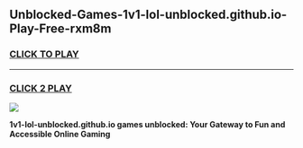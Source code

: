 
## Unblocked-Games-1v1-lol-unblocked.github.io-Play-Free-rxm8m
<h3>
<a href="https://premium76.site?title=1v1-lol-unblocked.github.io&ref=18A1">CLICK TO PLAY</a></h3>
<hr>

<h3>
<a href="https://premium76.site?title=1v1-lol-unblocked.github.io&ref=18A1">CLICK 2 PLAY</a>
  
</h3>

<a href="https://premium76.site?title=1v1-lol-unblocked.github.io&ref=18A1"><img src="https://clearcache.store/games.png"></a>


**1v1-lol-unblocked.github.io games unblocked: Your Gateway to Fun and Accessible Online Gaming**
